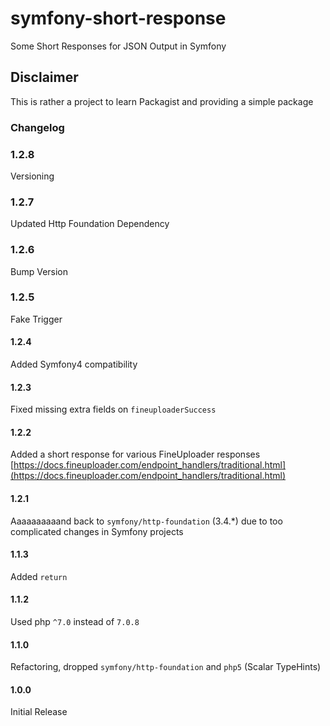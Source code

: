 # symfony-short-response
Some Short Responses for JSON Output in Symfony

## Disclaimer
This is rather a project to learn Packagist and providing a simple package

### Changelog

### 1.2.8
Versioning

### 1.2.7
Updated Http Foundation Dependency

### 1.2.6
Bump Version

### 1.2.5
Fake Trigger

#### 1.2.4
Added Symfony4 compatibility

#### 1.2.3
Fixed missing extra fields on `fineuploaderSuccess`

#### 1.2.2
Added a short response for various FineUploader responses [https://docs.fineuploader.com/endpoint_handlers/traditional.html](https://docs.fineuploader.com/endpoint_handlers/traditional.html)

#### 1.2.1
Aaaaaaaaaand back to `symfony/http-foundation` (3.4.*) due to too complicated changes in Symfony projects

#### 1.1.3
Added `return`

#### 1.1.2
Used php `^7.0` instead of `7.0.8`

#### 1.1.0
Refactoring, dropped `symfony/http-foundation` and `php5` (Scalar TypeHints)

#### 1.0.0
Initial Release

